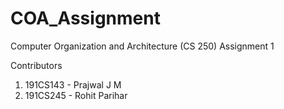 # COA_Assignment
Computer Organization and Architecture (CS 250)
              Assignment 1

Contributors
1. 191CS143 - Prajwal J M
2. 191CS245 - Rohit Parihar
